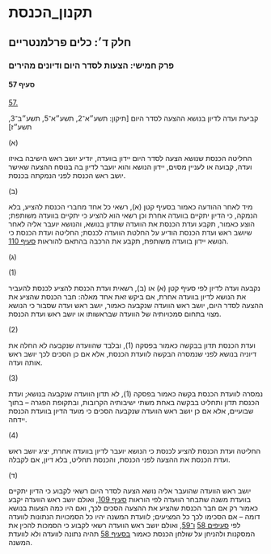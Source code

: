 # תקנון_הכנסת

## חלק ד׳: כלים פרלמנטריים

### פרק חמישי: הצעות לסדר היום ודיונים מהירים

#### סעיף 57

[57.](https://he.wikisource.org/wiki/%D7%AA%D7%A7%D7%A0%D7%95%D7%9F_%D7%94%D7%9B%D7%A0%D7%A1%D7%AA#%D7%A1%D7%A2%D7%99%D7%A3_57)

קביעת ועדה לדיון בנושא ההצעה לסדר היום [תיקון: תשע״א־2, תשע״א־5, תשע״ב־3, תשע״ז]

(א)

החליטה הכנסת שנושא הצעה לסדר היום יידון בוועדה, יודיע יושב ראש הישיבה באיזו ועדה, קבועה או לעניין מסוים, יידון הנושא והוא יועבר לדיון בה בנוסח ההצעה שאישר יושב ראש הכנסת לפני הנמקתה בכנסת.

(ב)

מיד לאחר ההודעה כאמור בסעיף קטן (א), רשאי כל אחד מחברי הכנסת להציע, בלא הנמקה, כי הדיון יתקיים בוועדה אחרת וכן רשאי הוא להציע כי יתקיים בוועדה משותפת; הוצע כאמור, תקבע ועדת הכנסת את הוועדה שתדון בנושא, והנושא יועבר אליה לאחר שיושב ראש ועדת הכנסת הודיע על החלטת הוועדה לכנסת; החליטה ועדת הכנסת כי הנושא יידון בוועדה משותפת, תקבע את הרכבה בהתאם להוראות [סעיף 110](https://he.wikisource.org/wiki/%D7%AA%D7%A7%D7%A0%D7%95%D7%9F_%D7%94%D7%9B%D7%A0%D7%A1%D7%AA#%D7%A1%D7%A2%D7%99%D7%A3_110).

(ג)

(1)

נקבעה ועדה לדיון לפי סעיף קטן (א) או (ב), רשאית ועדת הכנסת להציע לכנסת להעביר את הנושא לדיון בוועדה אחרת, אם ביקש זאת אחד מאלה: חבר הכנסת שהציע את ההצעה לסדר היום, יושב ראש הוועדה שנקבעה כאמור, יושב ראש ועדה שסבור כי הנושא מצוי בתחום סמכויותיה של הוועדה שבראשותו או יושב ראש ועדת הכנסת.

(2)

ועדת הכנסת תדון בבקשה כאמור בפסקה (1), ובלבד שהוועדה שנקבעה לא החלה את דיוניה בנושא לפני שנמסרה הבקשה לוועדת הכנסת, אלא אם כן הסכים לכך יושב ראש אותה ועדה.

(3)

נמסרה לוועדת הכנסת בקשה כאמור בפסקה (1), לא תדון הוועדה שנקבעה בנושא; ועדת הכנסת תדון ותחליט בבקשה באחת משתי ישיבותיה הקרובות, ובתקופת הפגרה – בתוך שבועיים, אלא אם כן יושב ראש הוועדה שנקבעה הסכים כי מועד הדיון בוועדת הכנסת יידחה.

(4)

החליטה ועדת הכנסת להציע לכנסת כי הנושא יועבר לדיון בוועדה אחרת, יציג יושב ראש ועדת הכנסת את ההצעה לפני הכנסת, והכנסת תחליט, בלא דיון, אם לקבלה.

(ד)

יושב ראש הוועדה שהועבר אליה נושא הצעה לסדר היום רשאי לקבוע כי הדיון יתקיים בוועדת משנה שתבחר הוועדה לפי הוראות [סעיף 109](https://he.wikisource.org/wiki/%D7%AA%D7%A7%D7%A0%D7%95%D7%9F_%D7%94%D7%9B%D7%A0%D7%A1%D7%AA#%D7%A1%D7%A2%D7%99%D7%A3_109), ואולם יושב ראש הוועדה יקבע כאמור רק אם חבר הכנסת שהציע את ההצעה הסכים לכך, ואם היו כמה הצעות בנושא דומה – אם הסכימו לכך כל המציעים; לוועדת המשנה יהיו כל הסמכויות הנתונות לוועדה לפי [סעיפים 58](https://he.wikisource.org/wiki/%D7%AA%D7%A7%D7%A0%D7%95%D7%9F_%D7%94%D7%9B%D7%A0%D7%A1%D7%AA#%D7%A1%D7%A2%D7%99%D7%A3_58) [ו־59](https://he.wikisource.org/wiki/%D7%AA%D7%A7%D7%A0%D7%95%D7%9F_%D7%94%D7%9B%D7%A0%D7%A1%D7%AA#%D7%A1%D7%A2%D7%99%D7%A3_59), ואולם יושב ראש הוועדה רשאי לקבוע כי הסמכות להכין את המסקנות ולהניחן על שולחן הכנסת כאמור [בסעיף 58](https://he.wikisource.org/wiki/%D7%AA%D7%A7%D7%A0%D7%95%D7%9F_%D7%94%D7%9B%D7%A0%D7%A1%D7%AA#%D7%A1%D7%A2%D7%99%D7%A3_58) תהיה נתונה לוועדה ולא לוועדת המשנה.